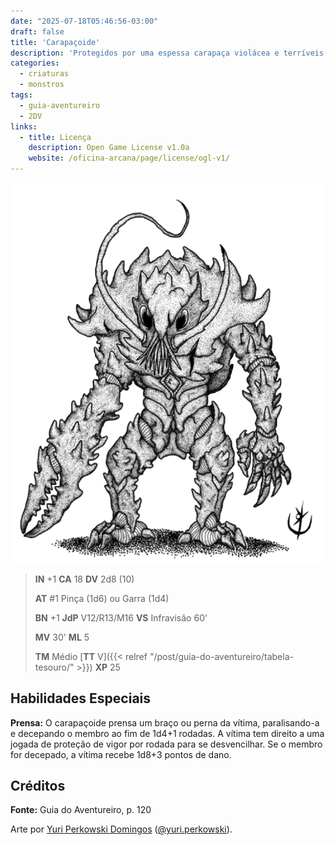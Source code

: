 ```yaml
---
date: "2025-07-18T05:46:56-03:00"
draft: false
title: 'Carapaçoide'
description: 'Protegidos por uma espessa carapaça violácea e terríveis pinças mutantes.'
categories:
  - criaturas
  - monstros
tags:
  - guia-aventureiro
  - 2DV
links:
  - title: Licença
    description: Open Game License v1.0a
    website: /oficina-arcana/page/license/ogl-v1/
---
```


![Carapaçoide](carapacoide.png)

> **IN** +1 **CA** 18 **DV** 2d8 (10)
>
> **AT** #1 Pinça (1d6) ou Garra (1d4)
>
> **BN** +1 **JdP** V12/R13/M16 **VS** Infravisão 60'
>
> **MV** 30' **ML** 5
>
> **TM** Médio [**TT** V]({{< relref "/post/guia-do-aventureiro/tabela-tesouro/" >}}) **XP** 25

## Habilidades Especiais

**Prensa:** O carapaçoide prensa um braço ou perna da vítima,
paralisando-a e decepando o membro ao fim de 1d4+1 rodadas.
A vítima tem direito a uma jogada de proteção de vigor
por rodada para se desvencilhar. Se o membro for decepado,
a vítima recebe 1d8+3 pontos de dano.

## Créditos

**Fonte:** Guia do Aventureiro, p. 120

Arte por [Yuri Perkowski Domingos](https://www.artstation.com/perkowski) ([@yuri.perkowski](https://www.instagram.com/yuri.perkowski/)).
